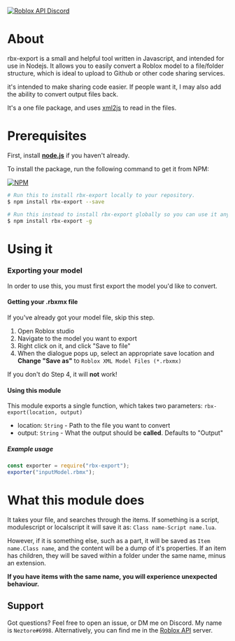 <a href="https://discord.gg/EDXNdAT"><img src="https://img.shields.io/badge/discord-roblox%20api%20chat-blue.svg?style=flat-square" alt="Roblox API Discord"/></a>

# About
rbx-export is a small and helpful tool written in Javascript, and intended for use in Nodejs.
It allows you to easily convert a Roblox model to a file/folder structure, which is ideal to upload to Github or other code sharing services.

it's intended to make sharing code easier. If people want it, I may also add the ability to convert output files back.

It's a one file package, and uses [xml2js](https://www.npmjs.com/package/xml2js) to read in the files.
# Prerequisites
First, install [**node.js**](https://nodejs.org/en/download/current/) if you haven't already.

To install the package, run the following command to get it from NPM:

[![NPM](https://nodei.co/npm/rbx-export.png)](https://npmjs.org/package/rbx-export)

```bash
# Run this to install rbx-export locally to your repository. 
$ npm install rbx-export --save

# Run this instead to install rbx-export globally so you can use it anywhere.
$ npm install rbx-export -g
```

# Using it
### Exporting your model
In order to use this, you must first export the model you'd like to convert.

#### Getting your .rbxmx file
If you've already got your model file, skip this step.
1. Open Roblox studio
2. Navigate to the model you want to export
3. Right click on it, and click "Save to file"
4. When the dialogue pops up, select an appropriate save location and **Change "Save as"** to  `Roblox XML Model Files (*.rbxmx)`

If you don't do Step 4, it will **not** work!

#### Using this module
This module exports a single function, which takes two parameters:
`rbx-export(location, output)`

- location: `String` - Path to the file you want to convert
- output: `String` - What the output should be **called**. Defaults to "Output"

##### Example usage
```js
const exporter = require("rbx-export");
exporter("inputModel.rbmx");
```

# What this module does
It takes your file, and searches through the items.
If something is a script, modulescript or localscript it will save it as:
`Class name-Script name.lua`.

However, if it is something else, such as a part, it will be saved as `Item name.Class name`, and the content will be a dump of it's properties.
If an item has children, they will be saved within a folder under the same name, minus an extension.

**If you have items with the same name, you will experience unexpected behaviour.**
## Support
Got questions? Feel free to open an issue, or DM me on Discord. My name is `Neztore#6998`. Alternatively, you can find me in the [Roblox API](https://discord.gg/EDXNdAT) server.